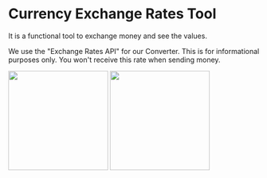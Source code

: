 # Currency Exchange Rates Tool

It is a functional tool to exchange money and see the values.

We use the "Exchange Rates API" for our Converter. This is for informational purposes only. You won't receive this rate when sending money.


<p float="left">

 <img src="[https://prnt.sc/jfjsRaiH5Bhc](https://imgur.com/a/FGSK4Tv)" width="200" />

 <img src="https://prnt.sc/fCM02HHSTpQn" width="200" /> 

</p>
